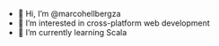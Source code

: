 - 👋 Hi, I’m @marcohellbergza
- 👀 I’m interested in cross-platform web development
- 🌱 I’m currently learning Scala
<!---
marcohellbergza/marcohellbergza is a ✨ special ✨ repository because its `README.md` (this file) appears on your GitHub profile.
You can click the Preview link to take a look at your changes.
--->
